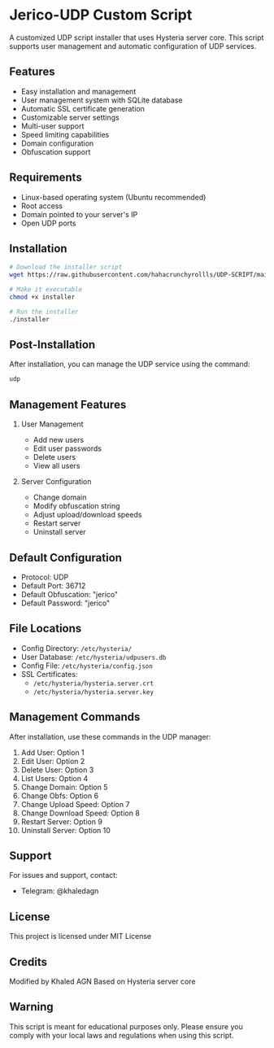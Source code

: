 # Jerico-UDP Custom Script

A customized UDP script installer that uses Hysteria server core. This script supports user management and automatic configuration of UDP services.

## Features

- Easy installation and management
- User management system with SQLite database
- Automatic SSL certificate generation
- Customizable server settings
- Multi-user support
- Speed limiting capabilities
- Domain configuration
- Obfuscation support

## Requirements

- Linux-based operating system (Ubuntu recommended)
- Root access
- Domain pointed to your server's IP
- Open UDP ports

## Installation

```bash
# Download the installer script
wget https://raw.githubusercontent.com/hahacrunchyrollls/UDP-SCRIPT/main/installer

# Make it executable
chmod +x installer

# Run the installer
./installer
```

## Post-Installation

After installation, you can manage the UDP service using the command:

```bash
udp
```

## Management Features

1. User Management
   - Add new users
   - Edit user passwords
   - Delete users
   - View all users

2. Server Configuration
   - Change domain
   - Modify obfuscation string
   - Adjust upload/download speeds
   - Restart server
   - Uninstall server

## Default Configuration

- Protocol: UDP
- Default Port: 36712
- Default Obfuscation: "jerico"
- Default Password: "jerico"

## File Locations

- Config Directory: `/etc/hysteria/`
- User Database: `/etc/hysteria/udpusers.db`
- Config File: `/etc/hysteria/config.json`
- SSL Certificates:
  - `/etc/hysteria/hysteria.server.crt`
  - `/etc/hysteria/hysteria.server.key`

## Management Commands

After installation, use these commands in the UDP manager:

1. Add User: Option 1
2. Edit User: Option 2
3. Delete User: Option 3
4. List Users: Option 4
5. Change Domain: Option 5
6. Change Obfs: Option 6
7. Change Upload Speed: Option 7
8. Change Download Speed: Option 8
9. Restart Server: Option 9
10. Uninstall Server: Option 10

## Support

For issues and support, contact:
- Telegram: @khaledagn

## License

This project is licensed under MIT License

## Credits

Modified by Khaled AGN
Based on Hysteria server core

## Warning

This script is meant for educational purposes only. Please ensure you comply with your local laws and regulations when using this script.
